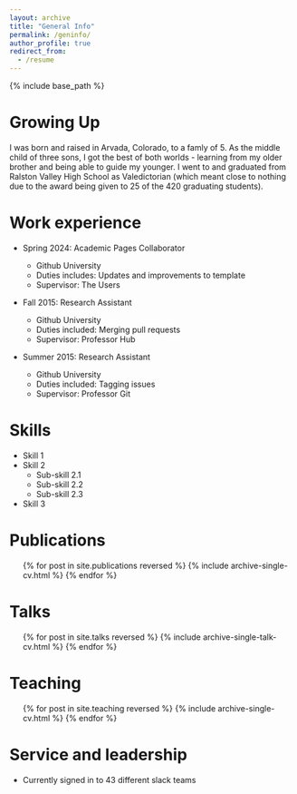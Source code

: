 ```yaml
---
layout: archive
title: "General Info"
permalink: /geninfo/
author_profile: true
redirect_from:
  - /resume
---
```


{% include base_path %}

Growing Up
======
I was born and raised in Arvada, Colorado, to a famly of 5. As the middle child of three sons, I got the best of both worlds - learning from my older brother and being able to guide my younger. I went to and graduated from Ralston Valley High School as Valedictorian (which meant close to nothing due to the award being given to 25 of the 420 graduating students). 

Work experience
======
* Spring 2024: Academic Pages Collaborator
  * Github University
  * Duties includes: Updates and improvements to template
  * Supervisor: The Users

* Fall 2015: Research Assistant
  * Github University
  * Duties included: Merging pull requests
  * Supervisor: Professor Hub

* Summer 2015: Research Assistant
  * Github University
  * Duties included: Tagging issues
  * Supervisor: Professor Git
  
Skills
======
* Skill 1
* Skill 2
  * Sub-skill 2.1
  * Sub-skill 2.2
  * Sub-skill 2.3
* Skill 3

Publications
======
  <ul>{% for post in site.publications reversed %}
    {% include archive-single-cv.html %}
  {% endfor %}</ul>
  
Talks
======
  <ul>{% for post in site.talks reversed %}
    {% include archive-single-talk-cv.html  %}
  {% endfor %}</ul>
  
Teaching
======
  <ul>{% for post in site.teaching reversed %}
    {% include archive-single-cv.html %}
  {% endfor %}</ul>
  
Service and leadership
======
* Currently signed in to 43 different slack teams
